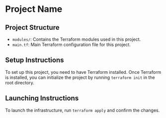 # Project Name

## Project Structure

- `modules/`: Contains the Terraform modules used in this project.
- `main.tf`: Main Terraform configuration file for this project.

## Setup Instructions

To set up this project, you need to have Terraform installed. Once Terraform is installed, you can initialize the project by running `terraform init` in the root directory.

## Launching Instructions

To launch the infrastructure, run `terraform apply` and confirm the changes.
